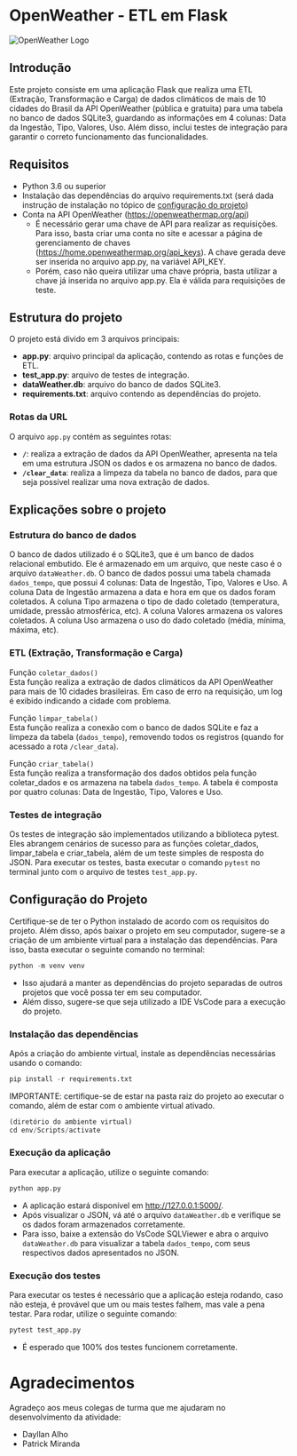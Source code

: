 # OpenWeather - ETL em Flask
![OpenWeather Logo](https://openweathermap.org/themes/openweathermap/assets/img/logo_white_cropped.png)

## Introdução
Este projeto consiste em uma aplicação Flask que realiza uma ETL (Extração, Transformação e Carga) de dados climáticos de mais de 10 cidades do Brasil da API OpenWeather (pública e gratuita) para uma tabela no banco de dados SQLite3, guardando as informações em 4 colunas: Data da Ingestão, Tipo, Valores, Uso. Além disso, inclui testes de integração para garantir o correto funcionamento das funcionalidades.

## Requisitos

- Python 3.6 ou superior
- Instalação das dependências do arquivo requirements.txt (será dada instrução de instalação no tópico de [configuração do projeto](#configuração-do-projeto))
- Conta na API OpenWeather (https://openweathermap.org/api)
    - É necessário gerar uma chave de API para realizar as requisições. Para isso, basta criar uma conta no site e acessar a página de gerenciamento de chaves (https://home.openweathermap.org/api_keys). A chave gerada deve ser inserida no arquivo app.py, na variável API_KEY.
    - Porém, caso não queira utilizar uma chave própria, basta utilizar a chave já inserida no arquivo app.py. Ela é válida para requisições de teste.

## Estrutura do projeto
O projeto está divido em 3 arquivos principais:

- **app.py**: arquivo principal da aplicação, contendo as rotas e funções de ETL.
- **test_app.py**: arquivo de testes de integração.
- **dataWeather.db**: arquivo do banco de dados SQLite3.
- **requirements.txt**: arquivo contendo as dependências do projeto.

### Rotas da URL
O arquivo `app.py` contém as seguintes rotas:
- **`/`**: realiza a extração de dados da API OpenWeather, apresenta na tela em uma estrutura JSON os dados e os armazena no banco de dados.
- **`/clear_data`**: realiza a limpeza da tabela no banco de dados, para que seja possível realizar uma nova extração de dados.

## Explicações sobre o projeto

### Estrutura do banco de dados
O banco de dados utilizado é o SQLite3, que é um banco de dados relacional embutido. Ele é armazenado em um arquivo, que neste caso é o arquivo `dataWeather.db`. 
O banco de dados possui uma tabela chamada `dados_tempo`, que possui 4 colunas: Data de Ingestão, Tipo, Valores e Uso. A coluna Data de Ingestão armazena a data e hora em que os dados foram coletados. A coluna Tipo armazena o tipo de dado coletado (temperatura, umidade, pressão atmosférica, etc). A coluna Valores armazena os valores coletados. A coluna Uso armazena o uso do dado coletado (média, mínima, máxima, etc).

### ETL (Extração, Transformação e Carga)
Função `coletar_dados()`<br>
Esta função realiza a extração de dados climáticos da API OpenWeather para mais de 10 cidades brasileiras. Em caso de erro na requisição, um log é exibido indicando a cidade com problema.

Função `limpar_tabela()`<br>
Esta função realiza a conexão com o banco de dados SQLite e faz a limpeza da tabela (`dados_tempo`), removendo todos os registros (quando for acessado a rota `/clear_data`).

Função `criar_tabela()`<br>
Esta função realiza a transformação dos dados obtidos pela função coletar_dados e os armazena na tabela `dados_tempo`. A tabela é composta por quatro colunas: Data de Ingestão, Tipo, Valores e Uso.

### Testes de integração
Os testes de integração são implementados utilizando a biblioteca pytest. Eles abrangem cenários de sucesso para as funções coletar_dados, limpar_tabela e criar_tabela, além de um teste simples de resposta do JSON. Para executar os testes, basta executar o comando `pytest` no terminal junto com o arquivo de testes `test_app.py`.

## <a name="configuração-do-projeto">Configuração do Projeto</a>
Certifique-se de ter o Python instalado de acordo com os requisitos do projeto. Além disso, após baixar o projeto em seu computador, sugere-se a criação de um ambiente virtual para a instalação das dependências. Para isso, basta executar o seguinte comando no terminal:
```python
python -m venv venv
```

- Isso ajudará a manter as dependências do projeto separadas de outros projetos que você possa ter em seu computador.
- Além disso, sugere-se que seja utilizado a IDE VsCode para a execução do projeto.

### Instalação das dependências
Após a criação do ambiente virtual, instale as dependências necessárias usando o comando:
```python
pip install -r requirements.txt
```

IMPORTANTE: certifique-se de estar na pasta raiz do projeto ao executar o comando, além de estar com o ambiente virtual ativado.

```python
(diretório do ambiente virtual) 
cd env/Scripts/activate
```

### Execução da aplicação
Para executar a aplicação, utilize o seguinte comando:
```python
python app.py
```
- A aplicação estará disponível em http://127.0.0.1:5000/.
- Após visualizar o JSON, vá até o arquivo `dataWeather.db` e verifique se os dados foram armazenados corretamente.
- Para isso, baixe a extensão do VsCode SQLViewer e abra o arquivo `dataWeather.db` para visualizar a tabela `dados_tempo`, com seus respectivos dados apresentados no JSON.

### Execução dos testes
Para executar os testes é necessário que a aplicação esteja rodando, caso não esteja, é provável que um ou mais testes falhem, mas vale a pena testar. Para rodar, utilize o seguinte comando:
```python
pytest test_app.py
```
- É esperado que 100% dos testes funcionem corretamente.

# Agradecimentos
Agradeço aos meus colegas de turma que me ajudaram no desenvolvimento da atividade:
- Dayllan Alho
- Patrick Miranda